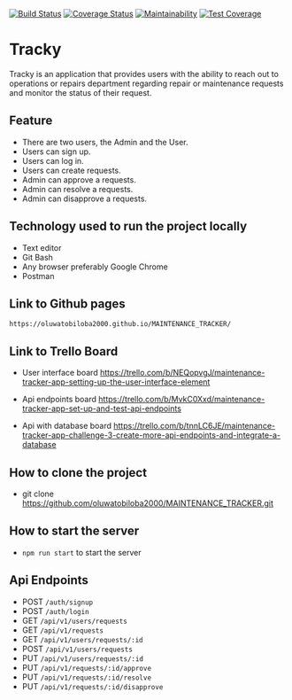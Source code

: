 [![Build Status](https://travis-ci.com/oluwatobiloba2000/MAINTENANCE_TRACKER_FINAL.svg?branch=writing-test)](https://travis-ci.com/oluwatobiloba2000/MAINTENANCE_TRACKER_FINAL)       [![Coverage Status](https://coveralls.io/repos/github/oluwatobiloba2000/MAINTENANCE_TRACKER_FINAL/badge.svg)](https://coveralls.io/github/oluwatobiloba2000/MAINTENANCE_TRACKER_FINAL)  [![Maintainability](https://api.codeclimate.com/v1/badges/51c2f1d36caa0b3b8f49/maintainability)](https://codeclimate.com/github/oluwatobiloba2000/MAINTENANCE_TRACKER_FINAL/maintainability)       [![Test Coverage](https://api.codeclimate.com/v1/badges/51c2f1d36caa0b3b8f49/test_coverage)](https://codeclimate.com/github/oluwatobiloba2000/MAINTENANCE_TRACKER_FINAL/test_coverage)

# Tracky

Tracky is an application that provides users with the ability to reach out to operations or repairs department regarding repair or maintenance requests and monitor the status of their request.

## Feature ##
* There are two users, the Admin and the User.
* Users can sign up.
* Users can log in.
* Users can create requests.
* Admin can approve a requests.
* Admin can resolve a requests.
* Admin can disapprove a requests.

## Technology used to run the project locally ##
* Text editor
* Git Bash
* Any browser preferably Google Chrome
* Postman

## Link to Github pages ##
    https://oluwatobiloba2000.github.io/MAINTENANCE_TRACKER/

## Link to Trello Board ##
* User interface board
https://trello.com/b/NEQopvgJ/maintenance-tracker-app-setting-up-the-user-interface-element

* Api endpoints board
https://trello.com/b/MvkC0Xxd/maintenance-tracker-app-set-up-and-test-api-endpoints

* Api with database board
https://trello.com/b/tnnLC6JE/maintenance-tracker-app-challenge-3-create-more-api-endpoints-and-integrate-a-database

## How to clone the project ##
* git clone https://github.com/oluwatobiloba2000/MAINTENANCE_TRACKER.git

## How to start the server ##
* `npm run start` to start the server

## Api Endpoints ##
* POST `/auth/signup`
* POST `/auth/login`
* GET `/api/v1/users/requests`
* GET `/api/v1/requests`
* GET `/api/v1/users/requests/:id`
* POST `/api/v1/users/requests`
* PUT `/api/v1/users/requests/:id`
* PUT `/api/v1/requests/:id/approve`
* PUT `/api/v1/requests/:id/resolve`
* PUT `/api/v1/requests/:id/disapprove`
